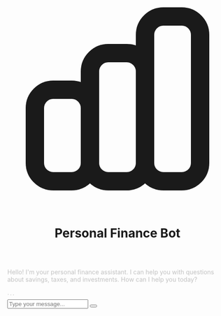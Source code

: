 <!DOCTYPE html>
<html lang="en">
<head>
  <meta charset="UTF-8" />
  <meta name="viewport" content="width=device-width, initial-scale=1.0" />
  <title>AI Finance Chatbot</title>
  <script src="https://cdn.tailwindcss.com"></script>
  <link rel="preconnect" href="https://fonts.googleapis.com" />
  <link rel="preconnect" href="https://fonts.gstatic.com" crossorigin />
  <link href="https://fonts.googleapis.com/css2?family=Inter:wght@400;500;600;700&display=swap" rel="stylesheet" />
  <style>
    body {
      font-family: 'Inter', sans-serif;
    }

    /* Gradient background */
    body {
      background: linear-gradient(to bottom right, #f3f4f6, #e5e7eb);
    }

    /* Custom scrollbar */
    #chat-box::-webkit-scrollbar {
      width: 8px;
    }
    #chat-box::-webkit-scrollbar-track {
      background: #f1f1f1;
      border-radius: 10px;
    }
    #chat-box::-webkit-scrollbar-thumb {
      background: #888;
      border-radius: 10px;
    }
    #chat-box::-webkit-scrollbar-thumb:hover {
      background: #555;
    }

    /* Fade-in animation */
    @keyframes fade-in {
      from { opacity: 0; transform: translateY(10px); }
      to { opacity: 1; transform: translateY(0); }
    }
    .animate-fade-in {
      animation: fade-in 0.3s ease-out;
    }

    /* Typing dots animation */
    @keyframes bounce {
      0%, 100% { transform: translateY(0); }
      50% { transform: translateY(-5px); }
    }
    .dot {
      animation: bounce 0.6s infinite;
      display: inline-block;
      margin-right: 2px;
    }
    .dot:nth-child(2) {
      animation-delay: 0.2s;
    }
    .dot:nth-child(3) {
      animation-delay: 0.4s;
    }
  </style>
  <script>
    document.addEventListener('DOMContentLoaded', () => {
        const chatBox = document.getElementById('chat-box');
        const userInput = document.getElementById('user-input');
        const sendBtn = document.getElementById('send-btn');
        const loader = document.getElementById('loader');

        // IMPORTANT: Paste your free Google Gemini API key here
        const gemini_api_key = "AIzaSyAsLLXuEdZIwraj0PNqOaMcpsgvddR42uk"; // Your Google Gemini API Key here

        // Function to create and append a chat message element
        function addMessage(text, isUser) {
            const messageContainer = document.createElement('div');
            messageContainer.className = isUser ? 'flex justify-end' : 'flex justify-start';

            const messageBubble = document.createElement('div');
            messageBubble.className = isUser
                ? 'bg-purple-100 text-gray-800 p-4 rounded-t-2xl rounded-r-2xl rounded-bl-2xl max-w-[85%] shadow-md'
                : 'bg-gray-200 text-gray-800 p-4 rounded-t-2xl rounded-l-2xl rounded-br-2xl max-w-[85%] shadow-md';
            
            messageBubble.innerHTML = `<p>${text}</p>`;

            messageContainer.appendChild(messageBubble);
            chatBox.appendChild(messageContainer);
            chatBox.scrollTop = chatBox.scrollHeight;
        }

        // Function to call the Google Gemini API
        async function getGeminiResponse(prompt) {
            if (!gemini_api_key) {
                addMessage("Please add your Gemini API key to the code to use the chatbot.", false);
                return;
            }

            loader.classList.remove('hidden'); // Show loader
            chatBox.scrollTop = chatBox.scrollHeight;

            const url = `https://generativelanguage.googleapis.com/v1beta/models/gemini-2.5-flash-preview-05-20:generateContent?key=${gemini_api_key}`;
            const payload = {
                contents: [{ parts: [{ text: prompt }] }],
                systemInstruction: { parts: [{ text: "You are a helpful AI assistant for personal finance, providing advice on savings, taxes, and investments. Keep your answers concise and easy to understand for students and young professionals." }] },
            };

            try {
                const response = await fetch(url, {
                    method: 'POST',
                    headers: {
                        'Content-Type': 'application/json',
                    },
                    body: JSON.stringify(payload)
                });

                if (!response.ok) {
                    throw new Error(`API call failed with status: ${response.status}`);
                }

                const result = await response.json();
                const botResponse = result?.candidates?.[0]?.content?.parts?.[0]?.text;
                
                if (botResponse) {
                    addMessage(botResponse, false);
                } else {
                    addMessage("Sorry, I could not generate a response. Please try again later.", false);
                }
            } catch (error) {
                console.error('Error fetching response from API:', error);
                addMessage("I'm having trouble connecting to the service. Please check your API key and try again.", false);
            } finally {
                loader.classList.add('hidden'); // Hide loader
            }
        }

        // Event listener for the send button
        sendBtn.addEventListener('click', () => {
            const message = userInput.value.trim();
            if (message) {
                addMessage(message, true);
                userInput.value = '';
                getGeminiResponse(message);
            }
        });

        // Event listener for the Enter key in the input field
        userInput.addEventListener('keypress', (e) => {
            if (e.key === 'Enter') {
                sendBtn.click();
            }
        });
    });
</script>
</head>
<body class="h-screen w-screen overflow-hidden">

<div class="w-screen h-screen bg-white shadow-2xl flex flex-col overflow-hidden">
  <!-- Header -->
  <header class="bg-gradient-to-r from-purple-600 to-indigo-600 text-white p-6 flex items-center justify-between">
    <div class="flex items-center space-x-4">
      <div class="p-2 rounded-full bg-white/20">
        <svg xmlns="http://www.w3.org/2000/svg" class="h-8 w-8 text-white" fill="none" viewBox="0 0 24 24" stroke="currentColor">
          <path stroke-linecap="round" stroke-linejoin="round" stroke-width="2" d="M9 19v-6a2 2 0 00-2-2H5a2 2 0 00-2 2v6a2 2 0 002 2h2a2 2 0 002-2zm0 0V9a2 2 0 012-2h2a2 2 0 012 2v10m-6 0a2 2 0 002 2h2a2 2 0 002-2m0 0V5a2 2 0 012-2h2a2 2 0 012 2v14a2 2 0 01-2 2h-2a2 2 0 01-2-2z" />
        </svg>
      </div>
      <h1 class="text-2xl md:text-3xl lg:text-4xl font-bold">Personal Finance Bot</h1>
    </div>
  </header>

  <!-- Chat messages -->
  <div id="chat-box" class="flex-1 p-6 overflow-y-auto space-y-5">
    <div class="flex justify-start animate-fade-in">
      <div class="bg-gray-200 text-gray-800 p-4 rounded-t-2xl rounded-r-2xl rounded-bl-2xl max-w-[85%] shadow-md">
        <p>Hello! I'm your personal finance assistant. I can help you with questions about savings, taxes, and investments. How can I help you today?</p>
      </div>
    </div>
    <div id="loader" class="flex justify-start hidden animate-fade-in">
      <div class="bg-gray-200 text-gray-800 p-4 rounded-t-2xl rounded-r-2xl rounded-bl-2xl max-w-[85%] shadow-md">
        <p><span class="dot">.</span><span class="dot">.</span><span class="dot">.</span></p>
      </div>
    </div>
  </div>

  <!-- Input bar -->
  <div class="p-6 bg-white border-t border-gray-200 flex items-center sticky bottom-0 z-10">
    <input id="user-input" type="text" placeholder="Type your message..." class="flex-1 p-4 md:p-5 text-sm md:text-base lg:text-lg rounded-full border border-gray-300 focus:outline-none focus:ring-2 focus:ring-purple-500 transition duration-200" />
    <button id="send-btn" class="ml-4 bg-gradient-to-r from-purple-600 to-indigo-600 text-white p-4 rounded-full hover:from-purple-700 hover:to-indigo-700 transition duration-300 focus:outline-none focus:ring-2 focus:ring-offset-2 focus:ring-indigo-500">
      <svg xmlns="http://www.w3.org/2000/svg" class="h-6 w-6" fill="none" viewBox="0 0 24 24" stroke="currentColor">
        <path stroke-linecap="round" stroke-linejoin="round" stroke-width="2" d="M5 12h14M12 5l7 7-7 7" />
      </svg>
    </button>
  </div>
</div>

</body>
</html>
